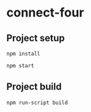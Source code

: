 # connect-four

## Project setup
```
npm install
```
```
npm start
```

## Project build
```
npm run-script build
```

